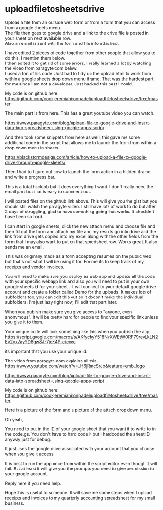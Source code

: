 # uploadfiletosheetsdrive
Upload a file from an outside web form or from a form that you can access from a google sheets menu.  
The file then goes to google drive and a link to the drive file is posted in your sheet on next available row.  
Also an email is sent with the form and file info attached.

I have edited 2 pieces of code together from other people that allow you to do this. I mention them below.  
I then edited it to get rid of some errors.  I really learned a lot by watching the video from paragyte.com below.  
I used a ton of his code.  Just had to tidy up the upload.html to work from within a google sheets drop down menu iframe. 
That was the hardest part for me since I am not a developer.  Just hacked this best I could.

My code is on github here:
https://github.com/cookjeremiahironpadel/uploadfiletosheetsdrive/tree/master

The main part is from here. This has a great youtube video you can watch.

https://www.paragyte.com/blog/upload-file-to-google-drive-and-insert-data-into-spreadsheet-using-google-apps-script

And then took some snippets from here as well, this gave me some additional code in the script that allows me to launch the form from within a drop down menu in sheets.

https://blackstormdesign.com/article/how-to-upload-a-file-to-google-drive-through-google-sheets/

Then I had to figure out how to launch the form action in a hidden iframe and write a progress bar.

This is a total hackjob but it does everything I want.  I don't really need the email part but that is easy to comment out.

I will posted files on the github link above.  This will give you the gist but you should still watch the paragyte video.  I still have lots of work to do but after 2 days of struggling, glad to have something going that works.  It shouldn't have been so hard.

I can start in google sheets, click the new attach menu and choose file and then fill out the form and attach my file and my results go into drive and the link from drive gets copied into my excel along with the other fields from the form that I may also want to put on that spredsheet row.  Works great.  It also sends me an email. 

This was originally made as a form accepting resumes on the public web but that's not what I will be using it for.  For me its to keep track of my receipts and vendor invoices.

You will need to make sure you deploy as web app and update all the code with your specific webapp link and also you will need to put in your own google sheets id for your sheet .  It will connect to your default google drive account and create a folder called Demo for the uploads.  It makes lots of subfolders too, you can edit this out so it doesn't make the individual subfolders.  I'm just lazy right now, I'll edit that part later.

When you publish make sure you give access to "anyone, even anonymous".  It will be pretty hard for people to find your specific link unless you give it to them.

Your unique code will look something like this when you publish the app.
https://script.google.com/macros/s/AKfycbyY518NvXWEtWORF79revLkLN2Ev2yxVayYD8gw8J-7jcK4P-c/exec

its important that you use your unique id.

The video from paragyte.com explains all this.
https://www.youtube.com/watch?v=_H6jRmcSrJo&feature=emb_logo

https://www.paragyte.com/blog/upload-file-to-google-drive-and-insert-data-into-spreadsheet-using-google-apps-script

My code is on github here:
https://github.com/cookjeremiahironpadel/uploadfiletosheetsdrive/tree/master

Here is a picture of the form and a picture of the attach drop down menu.

Oh yeah,

You need to put in the ID of your google sheet that you want it to write to in the code.gs.  You don't have to hard code it but I hardcoded the sheet ID anyway just for debug.

It just uses the google drive associated with your account that you choose when you give it access.

It is best to run the app once from within the script editor even though it will fail.  But at least it will give you the prompts you need to give permission to your google account.

Reply here if you need help.

Hope this is useful to someone.  It will save me some steps when I upload receipts and invoices to my quarterly accounting spreadsheet for my small business.

